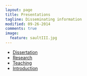 ```yaml
---
layout: page
title: Presentations
tagline: Disseminating information
modified: 09-26-2014
comments: true
image:
  feature: saultIII.jpg
---
```


* [Dissertation](/presentations/Dissertation)
* [Research](//presentations/Research)
* [Teaching](/presentations/Teaching)
* [Introduction](/presentations/Introduction)
